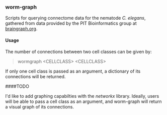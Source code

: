 ### worm-graph

Scripts for querying connectome data for the nematode *C. elegans*, gathered from data provided by the PIT Bioinformatics group at [braingraph.org](https://braingraph.org/cms/c-elegans/).

#### Usage

The number of connections between two cell classes can be given by:

> wormgraph \<CELLCLASS\> \<CELLCLASS\>

If only one cell class is passed as an argument, a dictionary of its connections will be returned. 

####TODO

I'd like to add graphing capabilties with the *networkx* library. 
Ideally, users will be able to pass a cell class as an argument, and worm-graph will return a visual graph of its connections.
